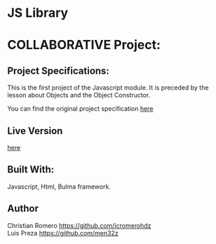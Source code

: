 # JS Library
# COLLABORATIVE Project:
## Project Specifications:

This is the first project of the Javascript module. It is preceded by the lesson about Objects and the Object Constructor.

You can find the original project specification [here](https://www.theodinproject.com/courses/javascript/lessons/library)

## Live Version

[here](https://raw.githack.com/men32z/js-library/library/index.html)

## Built With:

Javascript, Html, Bulma framework.

## Author
Christian Romero https://github.com/jcromerohdz <br>
Luis Preza https://github.com/men32z
